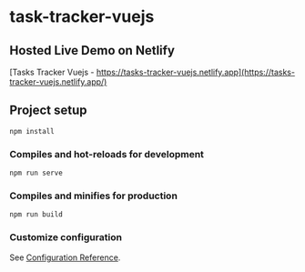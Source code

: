 # task-tracker-vuejs

## Hosted Live Demo on Netlify
[Tasks Tracker Vuejs - https://tasks-tracker-vuejs.netlify.app](https://tasks-tracker-vuejs.netlify.app/)

## Project setup
```
npm install
```

### Compiles and hot-reloads for development
```
npm run serve
```

### Compiles and minifies for production
```
npm run build
```

### Customize configuration
See [Configuration Reference](https://cli.vuejs.org/config/).
